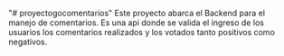 "# proyectogocomentarios" 
Este proyecto abarca el Backend para el manejo de comentarios. Es una api  donde se valida el ingreso de  los usuarios los comentarios realizados y los votados tanto positivos como negativos.
